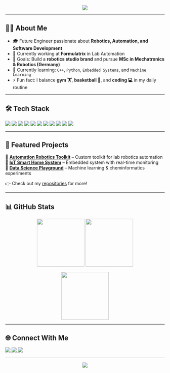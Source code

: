 <!-- Profile Banner -->
<p align="center">
  <img src="https://capsule-render.vercel.app/api?type=waving&color=0:1e3c72,100:2a5298&height=200&section=header&text=Hi%20👋,%20I'm%20Lucky Setiawan&fontSize=40&fontColor=ffffff&animation=fadeIn&fontAlignY=35" />
</p>

---

## 👨‍💻 About Me
- 🎓 Future Engineer passionate about **Robotics, Automation, and Software Development**  
- 💼 Currently working at **Formulatrix** in Lab Automation  
- 🎯 Goals: Build a **robotics studio brand** and pursue **MSc in Mechatronics & Robotics (Germany)**  
- 🌱 Currently learning: `C++`, `Python`, `Embedded Systems`, and `Machine Learning`  
- ⚡ Fun fact: I balance **gym 🏋️**, **basketball 🏀**, and **coding 💻** in my daily routine  

---

## 🛠️ Tech Stack
<p>
  <!-- Languages -->
  <img src="https://img.shields.io/badge/C++-00599C?style=for-the-badge&logo=c%2b%2b&logoColor=white"/>
  <img src="https://img.shields.io/badge/Python-3776AB?style=for-the-badge&logo=python&logoColor=white"/>
  <img src="https://img.shields.io/badge/JavaScript-F7DF1E?style=for-the-badge&logo=javascript&logoColor=black"/>
  <img src="https://img.shields.io/badge/C%23-239120?style=for-the-badge&logo=c-sharp&logoColor=white"/>
  <img src="https://img.shields.io/badge/PHP-777BB4?style=for-the-badge&logo=php&logoColor=white"/>

  <!-- Frameworks -->
  <img src="https://img.shields.io/badge/React-20232A?style=for-the-badge&logo=react&logoColor=61DAFB"/>
  <img src="https://img.shields.io/badge/Laravel-F05440?style=for-the-badge&logo=laravel&logoColor=white"/>

  <!-- Microcontroller -->
  <img src="https://img.shields.io/badge/STM32-0072C6?style=for-the-badge&logo=stmicroelectronics&logoColor=white"/>
  <img src="https://img.shields.io/badge/ESP32-3C3C3B?style=for-the-badge&logo=espressif&logoColor=white"/>
  <img src="https://img.shields.io/badge/Arduino-00979D?style=for-the-badge&logo=arduino&logoColor=white"/>
  <img src="https://img.shields.io/badge/Raspberry%20Pi-C51A4A?style=for-the-badge&logo=raspberrypi&logoColor=white"/>
</p>

---

## 🚀 Featured Projects
🔹 [**Automation Robotics Toolkit**](https://github.com/YourUsername/your-repo) – Custom toolkit for lab robotics automation  
🔹 [**IoT Smart Home System**](https://github.com/YourUsername/your-repo) – Embedded system with real-time monitoring  
🔹 [**Data Science Playground**](https://github.com/YourUsername/your-repo) – Machine learning & cheminformatics experiments  

👉 Check out my [repositories](https://github.com/YourUsername?tab=repositories) for more!

---

## 📊 GitHub Stats
<p align="center">
  <img src="https://github-readme-stats.vercel.app/api?username=YourUsername&show_icons=true&theme=tokyonight" height="150"/>
  <img src="https://github-readme-streak-stats.herokuapp.com/?user=YourUsername&theme=tokyonight" height="150"/>
</p>
<p align="center">
  <img src="https://github-readme-stats.vercel.app/api/top-langs/?username=YourUsername&layout=compact&theme=tokyonight" height="150"/>
</p>

---

## 🌐 Connect With Me
<p>
  <a href="https://www.linkedin.com/in/lucky-setiawan-310517198/">
    <img src="https://img.shields.io/badge/LinkedIn-0A66C2?style=for-the-badge&logo=linkedin&logoColor=white"/>
  </a>
  <a href="https://www.instagram.com/luckyystwn_/">
    <img src="https://img.shields.io/badge/Instagram-E4405F?style=for-the-badge&logo=instagram&logoColor=white"/>
  </a>
  <a href="https://medium.com/@luckyysetiawan">
    <img src="https://img.shields.io/badge/Medium-000000?style=for-the-badge&logo=medium&logoColor=white"/>
  </a>
  
</p>

---

<p align="center">
  <img src="https://capsule-render.vercel.app/api?type=waving&color=0:1e3c72,100:2a5298&height=120&section=footer"/>
</p>

